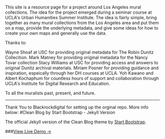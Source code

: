 This site is a resource page for a project around Los Angeles mural collections. The idea for the project emerged during a seminar course at UCLA's Urban Humanities Summer Institute. The idea is fairly simple, bring together as many mural collections from the Los Angeles area and put them on a map, provide the underlying metadata, and give some ideas for how to create your own maps and generally use the data. 

Thanks to:

Wayne Shoaf at USC for providing original metadata for The Robin Dunitz Collecition.
Mark Matney for providing original metadata for the Nancy Tovar collection
Stacy Williams at USC for providing access and answers to original Dunitz archival materials.
Miriam Posner for providing guidance and inspiration, espeically through her DH courses at UCLA.
Yoh Kawano and Albert Kochaphum for countless hours of support and collaboration through UCLA's Institute for Digital Research and Education.

To all the muralists past, present, and future. 

------------------------------------------------------------------------------------

Thank You to Blackrockdigital for setting up the orginal repo. More info below:
#Clean Blog by Start Bootstrap - Jekyll Version

The official Jekyll version of the Clean Blog theme by [Start Bootstrap](http://startbootstrap.com/).

###[View Live Demo &rarr;](http://blackrockdigital.github.io/startbootstrap-clean-blog-jekyll/)

